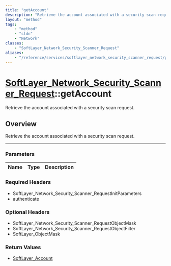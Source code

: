 ```yaml
---
title: "getAccount"
description: "Retrieve the account associated with a security scan request."
layout: "method"
tags:
    - "method"
    - "sldn"
    - "Network"
classes:
    - "SoftLayer_Network_Security_Scanner_Request"
aliases:
    - "/reference/services/softlayer_network_security_scanner_request/getAccount"
---
```

# [SoftLayer_Network_Security_Scanner_Request](/reference/services/SoftLayer_Network_Security_Scanner_Request)::getAccount

Retrieve the account associated with a security scan request.


## Overview 
Retrieve the account associated with a security scan request.

-----

### Parameters 
|Name | Type | Description |
| --- | --- | --- |


### Required Headers
* SoftLayer_Network_Security_Scanner_RequestInitParameters
* authenticate


### Optional Headers
* SoftLayer_Network_Security_Scanner_RequestObjectMask
* SoftLayer_Network_Security_Scanner_RequestObjectFilter
* SoftLayer_ObjectMask

### Return Values
* <a href='/reference/datatypes/SoftLayer_Account'>SoftLayer_Account </a>




